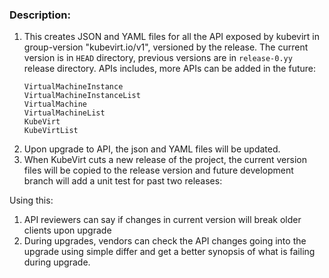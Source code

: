 ### Description:

1. This creates JSON and YAML files for all the API exposed by kubevirt in group-version "kubevirt.io/v1", 
   versioned by the release. The current version is in `HEAD` directory, previous versions are in `release-0.yy` release
   directory. APIs includes, more APIs can be added in the future:
    ```
    VirtualMachineInstance
    VirtualMachineInstanceList
    VirtualMachine
    VirtualMachineList
    KubeVirt
    KubeVirtList
    ```
2. Upon upgrade to API, the json and YAML files will be updated.
3. When KubeVirt cuts a new release of the project, the current version files will be copied to the release version and
   future development branch will add a unit test for past two releases:

Using this:
1. API reviewers can say if changes in current version will break older clients upon upgrade
2. During upgrades, vendors can check the API changes going into the upgrade using simple differ and get a better
   synopsis of what is failing during upgrade.